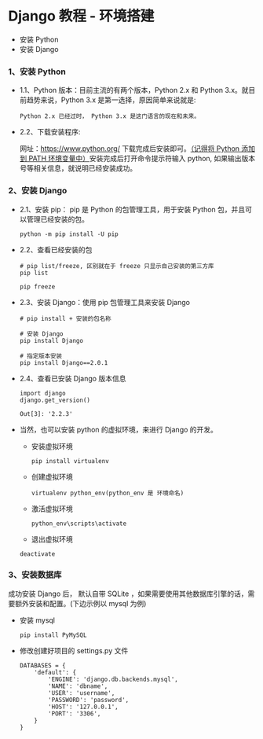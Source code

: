 # Django 教程 - 环境搭建

- 安装 Python
- 安装 Django

### 1、安装 Python

- 1.1、Python 版本：目前主流的有两个版本，Python 2.x 和 Python 3.x。就目前趋势来说，Python 3.x 是第一选择，原因简单来说就是: 

  ```
  Python 2.x 已经过时， Python 3.x 是这门语言的现在和未来。
  ```

- 2.2、下载安装程序: 

  网址：https://www.python.org/ 下载完成后安装即可。<u>（记得将 Python 添加到 PATH 环境变量中）</u>安装完成后打开命令提示符输入 python, 如果输出版本号等相关信息，就说明已经安装成功。

### 2、安装 Django
- 2.1、安装 pip： pip 是 Python 的包管理工具，用于安装 Python 包，并且可以管理已经安装的包。

  ```
  python -m pip install -U pip
  ```
  
- 2.2、查看已经安装的包
  
  ```
  # pip list/freeze, 区别就在于 freeze 只显示自己安装的第三方库
  pip list 

  pip freeze
  ```

- 2.3、安装 Django：使用 pip 包管理工具来安装 Django

  ```
  # pip install + 安装的包名称
  
  # 安装 Django
  pip install Django
  
  # 指定版本安装
  pip install Django==2.0.1
  ```
  
- 2.4、查看已安装 Django 版本信息
  ```
  import django
  django.get_version()

  Out[3]: '2.2.3'
  ```

- 当然，也可以安装 python 的虚拟环境，来进行 Django 的开发。

  - 安装虚拟环境

    ```
    pip install virtualenv
    ```
  
  - 创建虚拟环境
  
    ```
    virtualenv python_env(python_env 是 环境命名)
    ```
  
  - 激活虚拟环境
  
    ```
    python_env\scripts\activate
    ```
    
  - 退出虚拟环境
  ```
  deactivate
  ```

### 3、安装数据库
成功安装 Django 后， 默认自带 SQLite ，如果需要使用其他数据库引擎的话，需要额外安装和配置。(下边示例以 mysql 为例)
  
-   安装 mysql
    ```
    pip install PyMySQL
    ```
    
-   修改创建好项目的 settings.py 文件
    ```
    DATABASES = {
        'default': {
            'ENGINE': 'django.db.backends.mysql',
            'NAME': 'dbname',
            'USER': 'username',
            'PASSWORD': 'password',
            'HOST': '127.0.0.1',
            'PORT': '3306',
        }
    }
    ```

